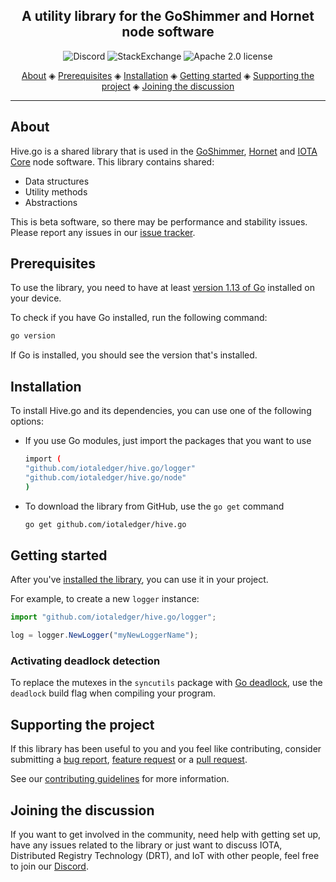 <h2 align="center">A utility library for the GoShimmer and Hornet node software</h2>

<p align="center">
  <a href="https://discord.iota.org/" style="text-decoration:none;"><img src="https://img.shields.io/badge/Discord-9cf.svg?logo=discord" alt="Discord"></a>
    <a href="https://iota.stackexchange.com/" style="text-decoration:none;"><img src="https://img.shields.io/badge/StackExchange-9cf.svg?logo=stackexchange" alt="StackExchange"></a>
    <a href="https://github.com/iotaledger/hive.go/blob/master/LICENSE" style="text-decoration:none;"><img src="https://img.shields.io/github/license/iotaledger/hive.go.svg" alt="Apache 2.0 license"></a>
</p>

<p align="center">
  <a href="#about">About</a> ◈
  <a href="#prerequisites">Prerequisites</a> ◈
  <a href="#installation">Installation</a> ◈
  <a href="#getting-started">Getting started</a> ◈
  <a href="#supporting-the-project">Supporting the project</a> ◈
  <a href="#joining-the-discussion">Joining the discussion</a>
</p>

---

## About

Hive.go is a shared library that is used in the [GoShimmer](https://github.com/iotaledger/goshimmer), [Hornet](https://github.com/iotaledger/hornet) and [IOTA Core](https://github.com/iotaledger/iota-core) node software. This library contains shared:

- Data structures
- Utility methods
- Abstractions

This is beta software, so there may be performance and stability issues.
Please report any issues in our [issue tracker](https://github.com/iotaledger/hive.go/issues/new).

## Prerequisites

To use the library, you need to have at least [version 1.13 of Go](https://golang.org/doc/install) installed on your device.

To check if you have Go installed, run the following command:

```bash
go version
```

If Go is installed, you should see the version that's installed.

## Installation

To install Hive.go and its dependencies, you can use one of the following options:

- If you use Go modules, just import the packages that you want to use

  ```bash
  import (
  "github.com/iotaledger/hive.go/logger"
  "github.com/iotaledger/hive.go/node"
  )
  ```

- To download the library from GitHub, use the `go get` command

  ```bash
  go get github.com/iotaledger/hive.go
  ```

## Getting started

After you've [installed the library](#installation), you can use it in your project.

For example, to create a new `logger` instance:

```js
import "github.com/iotaledger/hive.go/logger";

log = logger.NewLogger("myNewLoggerName");
```

### Activating deadlock detection

To replace the mutexes in the `syncutils` package with [Go deadlock](https://github.com/sasha-s/go-deadlock), use the `deadlock` build flag when compiling your program.

## Supporting the project

If this library has been useful to you and you feel like contributing, consider submitting a [bug report](https://github.com/iotaledger/hive.go/issues/new), [feature request](https://github.com/iotaledger/hive.go/issues/new) or a [pull request](https://github.com/iotaledger/hive.go/pulls/).

See our [contributing guidelines](.github/CONTRIBUTING.md) for more information.

## Joining the discussion

If you want to get involved in the community, need help with getting set up, have any issues related to the library or just want to discuss IOTA, Distributed Registry Technology (DRT), and IoT with other people, feel free to join our [Discord](https://discord.iota.org/).
